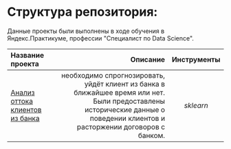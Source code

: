 # Cтруктура репозитория:


Данные проекты были выполнены в ходе обучения в Яндекс.Практикуме, профессии "Специалист по Data Science".

| Название проекта | Описание | Инструменты | 
| :-------------------- | ---------------------: |:---------------------------:|
| [Анализ оттока клиентов из банка](bank_clients) | необходимо спрогнозировать, уйдёт клиент из банка в ближайшее время или нет. Были предоставлены исторические данные о поведении клиентов и расторжении договоров с банком. | *sklearn* |
